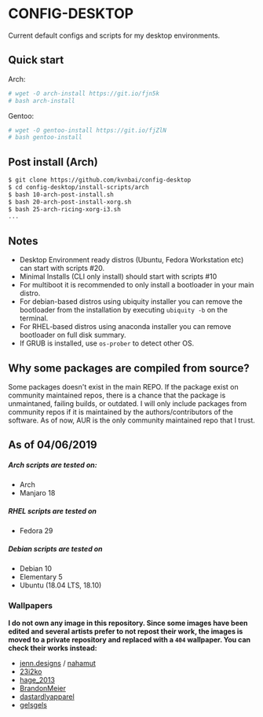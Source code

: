 # CONFIG-DESKTOP

Current default configs and scripts for my desktop environments.

## Quick start

Arch:
```sh
# wget -O arch-install https://git.io/fjn5k
# bash arch-install
```
Gentoo:
```sh
# wget -O gentoo-install https://git.io/fjZlN
# bash gentoo-install
```

## Post install (Arch)

```sh
$ git clone https://github.com/kvnbai/config-desktop
$ cd config-desktop/install-scripts/arch
$ bash 10-arch-post-install.sh
$ bash 20-arch-post-install-xorg.sh
$ bash 25-arch-ricing-xorg-i3.sh
...
```

## Notes
* Desktop Environment ready distros (Ubuntu, Fedora Workstation etc) can start with scripts #20.
* Minimal Installs (CLI only install) should start with scripts #10
* For multiboot it is recommended to only install a bootloader in your main distro.
* For debian-based distros using ubiquity installer you can remove the bootloader from the installation by executing `ubiquity -b` on the terminal.
* For RHEL-based distros using anaconda installer you can remove bootloader on full disk summary.
* If GRUB is installed, use `os-prober` to detect other OS.

## Why some packages are compiled from source?
Some packages doesn't exist in the main REPO. If the package exist on community maintained repos, there is a chance that the package is unmaintaned, failing builds, or outdated. I will only include packages from community repos if it is maintained by the authors/contributors of the software. As of now, AUR is the only community maintained repo that I trust.

## As of 04/06/2019

##### Arch scripts are tested on:
* Arch
* Manjaro 18
##### RHEL scripts are tested on
* Fedora 29
##### Debian scripts are tested on
* Debian 10
* Elementary 5
* Ubuntu (18.04 LTS, 18.10)

### Wallpapers
**I do not own any image in this repository. Since some images have been edited and several artists prefer to not repost their work, the images is moved to a private repository and replaced with a `404` wallpaper. You can check their works instead:**

* [jenn.designs](https://www.instagram.com/jenn.designs/) / [nahamut](https://www.instagram.com/nahamut/)
* [23i2ko](https://www.instagram.com/23i2ko/)
* [hage_2013](https://twitter.com/hage_2013/)
* [BrandonMeier](https://www.behance.net/BrandonMeier)
* [dastardlyapparel](https://www.instagram.com/dastardlyapparel/)
* [gelsgels](https://www.deviantart.com/gelsgels/)
